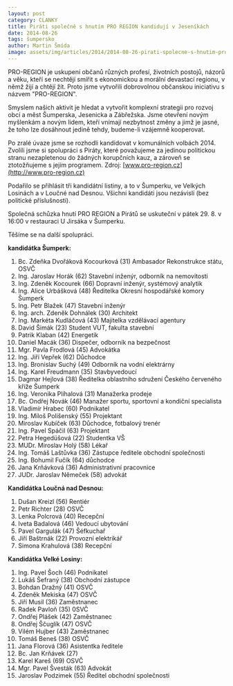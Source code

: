```yaml
---
layout: post
category: CLANKY
title: Piráti společně s hnutím PRO REGION kandidují v Jeseníkách
date: 2014-08-26
tags: šumpersko
author: Martin Šmída
image: assets/img/articles/2014/2014-08-26-pirati-spolecne-s-hnutim-pro-region-kandiduji-v-jesenikach.jpg   #751x422 pixelu
---
```

PRO-REGION je uskupení občanů různých profesí, životních postojů, názorů a věku, kteří se nechtějí smířit s ekonomickou a morální devastací regionu, v němž žijí a chtějí žít. Proto jsme vytvořili dobrovolnou občanskou iniciativu s názvem "PRO-REGION".

Smyslem našich aktivit je hledat a vytvořit komplexní strategii pro rozvoj obcí a měst Šumperska, Jesenicka a Zábřežska. Jsme otevření novým myšlenkám a novým lidem, kteří vnímají nezbytnost změny a jimž je jasné, že toho lze dosáhnout jedině tehdy, budeme-li vzájemně kooperovat.

Po zralé úvaze jsme se rozhodli kandidovat v komunálních volbách 2014. Zvolili jsme si spolupráci s Piráty, které považujeme za jedinou politickou stranu nezapletenou do žádných korupčních kauz, a zároveň se ztotožňujeme s jejím programem. Zdroj: [www.pro-region.cz](http://www.pro-region.cz)

Podařilo se přihlásit tři kandidátní listiny, a to v Šumperku, ve Velkých Losinách a v Loučné nad Desnou. Všichni kandidáti jsou nezávislí (bez politické příslušnosti).

Společná schůzka hnutí PRO REGION a Pirátů se uskuteční v pátek 29. 8. v 16:00 v restauraci U Jirsáka v Šumperku.

Těšíme se na další spolupráci.

**kandidátka Šumperk:**

1. Bc. Zdeňka Dvořáková Kocourková (31) Ambasador Rekonstrukce státu, OSVČ
2. Ing. Jaroslav Horák (62) Stavební inženýr, odborník na nemovitosti
3. Ing. Zdeněk Kocourek (66) Dopravní inženýr, systémový analytik
4. Ing. Alice Urbášková (48) Ředitelka Okresní hospodářské komory Šumperk
5. Ing. Petr Blažek (47) Stavební inženýr
6. Ing. arch. Zdeněk Dohnálek (30) Architekt
7. Ing. Markéta Kudláčová (43) Majitelka vzdělávací agentury
8. David Šimák (23) Student VUT, fakulta stavební
9. Patrik Klaban (42) Energetik
10. Daniel Macák (36) Dispečer, odborník na bezpečnost
11. Mgr. Pavla Frodlová (45) Advokátka
12. Ing. Jiří Vepřek (62) Důchodce
13. Ing. Bronislav Suchý (49) Odborník na vodní elektrárny
14. Ing. Karel Freudmann (35) Stavbyvedoucí
15. Dagmar Hejlová (38) Ředitelka oblastního sdružení Českého červeného kříže Šumperk
16. Ing. Veronika Plíhalová (31) Manažerka prodeje
17. Bc. Ondřej Novák (46) Manažer sportu, sportovní a kondiční specialista
18. Vladimír Hrabec (60) Podnikatel
19. Ing. Miloš Polišenský (55) Projektant
20. Miroslav Kubíček (63) Důchodce, fotbalový trenér
21. Ing. Pavel Spáčil (63) Projektant
22. Petra Hegedüšová (22) Studentka VŠ
23. MUDr. Miroslav Holý (58) Lékař
24. Ing. Tomáš Laštůvka (36) Zástupce ředitele obchodní společnosti
25. Ing. Bohumil Fučík (64) důchodce
26. Jana Krňávková (36) Administrativní pracovnice
27. JUDr. Jaroslav Němeček (58) advokát

**Kandidátka Loučná nad Desnou:**

1. Dušan Kreizl (56) Rentiér
2. Petr Richter (28) OSVČ
3. Lenka Polcrová (40) Recepční
4. Iveta Badalová (46) Vedoucí ubytování
5. Pavel  Gargulák (47) Šéfkuchař
6. Jiří Baštrnák (22) Provozní elektrikář
7. Simona Krahulová (38) Recepční

**Kandidátka Velké Losiny:**

1. Ing. Pavel Šoch (46) Podnikatel
2. Lukáš Šefraný (38) Obchodní zástupce
3. Bohdan Dražný (41) OSVČ 
4. Zdeněk Mekiska (47) OSVČ
5. Jiří Musil (36) Zaměstnanec
6. Radek Pavloň (35) 0SVČ
7. Ondřej Plášek (42) Zaměstnanec
8. Ondřej Ščuglík (47) OSVČ
9. Vilém Hujber (43) Zaměstnanec
10. Tomáš Beneš (38) OSVČ
11. Jana Florová (36) Asistentka ředitele
12. Bc. Jan Krňávek (27)
13. Karel Kareš (69) OSVČ
14. Mgr. Pavel Švesták (63) Advokát
15. Jaroslav Podzimek (55) Ředitel obchodní společnosti

